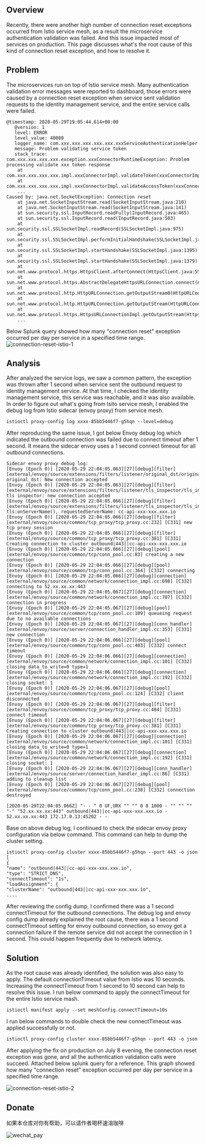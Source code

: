 ## Overview
Recently, there were another high number of connection reset exceptions occurred from Istio service mesh, as a result the microservice 
authentication validation was failed. And this issue impacted most of services on production.
This page discusses what's the root cause of this kind of connection reset exception, and how to resolve it.
## Problem
The microservices run on top of Istio service mesh. Many authentication validation error messages were reported to dashboard,
those errors were caused by a connection reset exception when service sent validation requests to the identity management service, and the entire service calls were failed. 
```
@timestamp: 2020-05-29T19:05:44.614+00:00
   @version: 1
   level: ERROR
   level_value: 40000
   logger_name: com.xxx.xxx.xxx.xxx.xxx.xxxServiceAuthenticationHelper
   message: Problem validating service token
   stack_trace: com.xxx.xxx.xxx.xxx.exception.xxxConnectorRuntimeException: Problem processing validate xxx token response
	at com.xxx.xxx.xxx.xxx.impl.xxxConnectorImpl.validateToken(xxxConnectorImpl.java:535)
	at com.xxx.xxx.xxx.xxx.impl.xxxConnectorImpl.validateAccessToken(xxxConnectorImpl.java:321)
    ...
Caused by: java.net.SocketException: Connection reset
	at java.net.SocketInputStream.read(SocketInputStream.java:210)
	at java.net.SocketInputStream.read(SocketInputStream.java:141)
	at sun.security.ssl.InputRecord.readFully(InputRecord.java:465)
	at sun.security.ssl.InputRecord.read(InputRecord.java:503)
	at sun.security.ssl.SSLSocketImpl.readRecord(SSLSocketImpl.java:975)
	at sun.security.ssl.SSLSocketImpl.performInitialHandshake(SSLSocketImpl.java:1367)
	at sun.security.ssl.SSLSocketImpl.startHandshake(SSLSocketImpl.java:1395)
	at sun.security.ssl.SSLSocketImpl.startHandshake(SSLSocketImpl.java:1379)
	at sun.net.www.protocol.https.HttpsClient.afterConnect(HttpsClient.java:559)
	at sun.net.www.protocol.https.AbstractDelegateHttpsURLConnection.connect(AbstractDelegateHttpsURLConnection.java:185)
	at sun.net.www.protocol.http.HttpURLConnection.getOutputStream0(HttpURLConnection.java:1334)
	at sun.net.www.protocol.http.HttpURLConnection.getOutputStream(HttpURLConnection.java:1309)
	at sun.net.www.protocol.https.HttpsURLConnectionImpl.getOutputStream(HttpsURLConnectionImpl.java:259)
    ...
```
Below Splunk query showed how many "connection reset" exception occurred per day per service in a specified time range.
![connection-reset-istio-1](/images/connection-reset-istio-1.png)

## Analysis
After analyzed the service logs, we saw a common pattern, the exception was thrown after 1 second when service sent the outbound request
to identity management service. At that time, I checked the identity management service, this service was reachable, and it was also available.
In order to figure out what's going from Isito service mesh, I enabled the debug log from Istio sidecar (envoy proxy) from service mesh.
```
istioctl proxy-config log xxxx-85bb5446f7-g5hqn --level=debug
```
After reproducing the same issue, I got below Envoy debug log which indicated the outbound connection was failed due to connect timeout after 1 second.
It means the sidecar envoy uses a 1 second connect timeout for all outbound connections.
```
Sidecar envoy proxy debug log:
[Envoy (Epoch 0)] [2020-05-29 22:04:05.063][27][debug][filter] [external/envoy/source/extensions/filters/listener/original_dst/original_dst.cc:18] original_dst: New connection accepted
[Envoy (Epoch 0)] [2020-05-29 22:04:05.063][27][debug][filter] [external/envoy/source/extensions/filters/listener/tls_inspector/tls_inspector.cc:78] tls inspector: new connection accepted
[Envoy (Epoch 0)] [2020-05-29 22:04:05.066][27][debug][filter] [external/envoy/source/extensions/filters/listener/tls_inspector/tls_inspector.cc:148] tls:onServerName(), requestedServerName: cc-api-xxx-xxx.xxx.io
[Envoy (Epoch 0)] [2020-05-29 22:04:05.066][27][debug][filter] [external/envoy/source/common/tcp_proxy/tcp_proxy.cc:232] [C331] new tcp proxy session
[Envoy (Epoch 0)] [2020-05-29 22:04:05.066][27][debug][filter] [external/envoy/source/common/tcp_proxy/tcp_proxy.cc:381] [C331] Creating connection to cluster outbound|443||cc-api-xxx-xxx.xxx.io
[Envoy (Epoch 0)] [2020-05-29 22:04:05.066][27][debug][pool] [external/envoy/source/common/tcp/conn_pool.cc:83] creating a new connection
[Envoy (Epoch 0)] [2020-05-29 22:04:05.066][27][debug][pool] [external/envoy/source/common/tcp/conn_pool.cc:364] [C332] connecting
[Envoy (Epoch 0)] [2020-05-29 22:04:05.066][27][debug][connection] [external/envoy/source/common/network/connection_impl.cc:698] [C332] connecting to 52.xx.xx.xx:443
[Envoy (Epoch 0)] [2020-05-29 22:04:05.067][27][debug][connection] [external/envoy/source/common/network/connection_impl.cc:707] [C332] connection in progress
[Envoy (Epoch 0)] [2020-05-29 22:04:05.067][27][debug][pool] [external/envoy/source/common/tcp/conn_pool.cc:109] queueing request due to no available connections
[Envoy (Epoch 0)] [2020-05-29 22:04:05.067][27][debug][conn_handler] [external/envoy/source/server/connection_handler_impl.cc:353] [C331] new connection
[Envoy (Epoch 0)] [2020-05-29 22:04:06.066][27][debug][pool] [external/envoy/source/common/tcp/conn_pool.cc:403] [C332] connect timeout
[Envoy (Epoch 0)] [2020-05-29 22:04:06.066][27][debug][connection] [external/envoy/source/common/network/connection_impl.cc:101] [C332] closing data_to_write=0 type=1
[Envoy (Epoch 0)] [2020-05-29 22:04:06.066][27][debug][connection] [external/envoy/source/common/network/connection_impl.cc:192] [C332] closing socket: 1
[Envoy (Epoch 0)] [2020-05-29 22:04:06.067][27][debug][pool] [external/envoy/source/common/tcp/conn_pool.cc:124] [C332] client disconnected
[Envoy (Epoch 0)] [2020-05-29 22:04:06.067][27][debug][filter] [external/envoy/source/common/tcp_proxy/tcp_proxy.cc:484] [C331] connect timeout
[Envoy (Epoch 0)] [2020-05-29 22:04:06.067][27][debug][filter] [external/envoy/source/common/tcp_proxy/tcp_proxy.cc:381] [C331] Creating connection to cluster outbound|443||cc-api-xxx-xxx.xxx.io
[Envoy (Epoch 0)] [2020-05-29 22:04:06.067][27][debug][connection] [external/envoy/source/common/network/connection_impl.cc:101] [C331] closing data_to_write=0 type=1
[Envoy (Epoch 0)] [2020-05-29 22:04:06.067][27][debug][connection] [external/envoy/source/common/network/connection_impl.cc:192] [C331] closing socket: 1
[Envoy (Epoch 0)] [2020-05-29 22:04:06.067][27][debug][conn_handler] [external/envoy/source/server/connection_handler_impl.cc:86] [C331] adding to cleanup list
[Envoy (Epoch 0)] [2020-05-29 22:04:06.067][27][debug][pool] [external/envoy/source/common/tcp/conn_pool.cc:238] [C332] connection destroyed

[2020-05-29T22:04:05.066Z] "- - " 0 UF,URX "" "" 0 0 1000 - "" "" "" "-" "52.xx.xx.xx:443" outbound|443||cc-api-xxx-xxx.xxx.io - 52.xx.xx.xx:443 172.17.0.13:45202 - -
```
Base on above debug log, I continued to check the sidecar envoy proxy configuration via below command. This command can help to dump the cluster setting.
```
istioctl proxy-config cluster xxxx-85bb5446f7-g5hqn --port 443 -o json
[
{
"name": "outbound|443||cc-api-xxx-xxx.xxx.io",
"type": "STRICT_DNS",
"connectTimeout": "1s",
"loadAssignment": {
"clusterName": "outbound|443||cc-api-xxx-xxx.xxx.io",
....
```
After reviewing the config dump, I confirmed there was a 1 second connectTimeout for the outbound connections.
The debug log and envoy config dump already explained the root cause, there was a 1 second connectTimeout setting for envoy outbound connection, 
so envoy got a connection failure if the remote service did not accept the connection in 1 second. This could happen frequently due to network latency.
 
## Solution
As the root cause was already identified, the solution was also easy to apply. 
The default connectionTimeout value from Istio was 10 seconds. Increasing the  connectTimeout from 1 second to 10 second can help to resolve this issue.
I run below command to apply the connectTimeout for the entire Istio service mash.
```
istioctl manifest apply --set meshConfig.connectTimeout=10s
```
I run below commands to double check the new connectTimeout was applied successfully or not.
```
istioctl proxy-config cluster xxxx-85bb5446f7-g5hqn --port 443 -o json
```
After applying the fix on production on July 8 evening, the connection reset exception was gone, and all the authentication validation calls were succeed.
Attached below splunk query for a reference. This graph showed how many "connection reset" exception occurred per day per service in a specified time range.

![connection-reset-istio-2](/images/connection-reset-istio-2.png)

## Donate
如果本仓库对你有帮助，可以请作者喝杯速溶咖啡

![wechat_pay](/images/WeChatPay_2.jpeg)